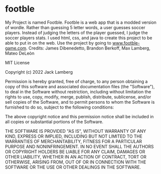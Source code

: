 # footble
My Project is named Footble.
Footble is a web app that is a modded version of wordle.
Rather than guessing 5 letter words, a user guesses soccer players.
Instead of judging the letters of the player guessed, I judge the soccer players stats.
I used html, css, and java to create this project to be able to put in on the web.
Use the project by going to www.footble-game.com.
Credits:
James Dibenedetto, Brandon Berkoff, Max Lamberg, Mateo DeLeòn

MIT License

Copyright (c) 2022 Jack Lamberg

Permission is hereby granted, free of charge, to any person obtaining a copy
of this software and associated documentation files (the "Software"), to deal
in the Software without restriction, including without limitation the rights
to use, copy, modify, merge, publish, distribute, sublicense, and/or sell
copies of the Software, and to permit persons to whom the Software is
furnished to do so, subject to the following conditions:

The above copyright notice and this permission notice shall be included in all
copies or substantial portions of the Software.

THE SOFTWARE IS PROVIDED "AS IS", WITHOUT WARRANTY OF ANY KIND, EXPRESS OR
IMPLIED, INCLUDING BUT NOT LIMITED TO THE WARRANTIES OF MERCHANTABILITY,
FITNESS FOR A PARTICULAR PURPOSE AND NONINFRINGEMENT. IN NO EVENT SHALL THE
AUTHORS OR COPYRIGHT HOLDERS BE LIABLE FOR ANY CLAIM, DAMAGES OR OTHER
LIABILITY, WHETHER IN AN ACTION OF CONTRACT, TORT OR OTHERWISE, ARISING FROM,
OUT OF OR IN CONNECTION WITH THE SOFTWARE OR THE USE OR OTHER DEALINGS IN THE
SOFTWARE.
